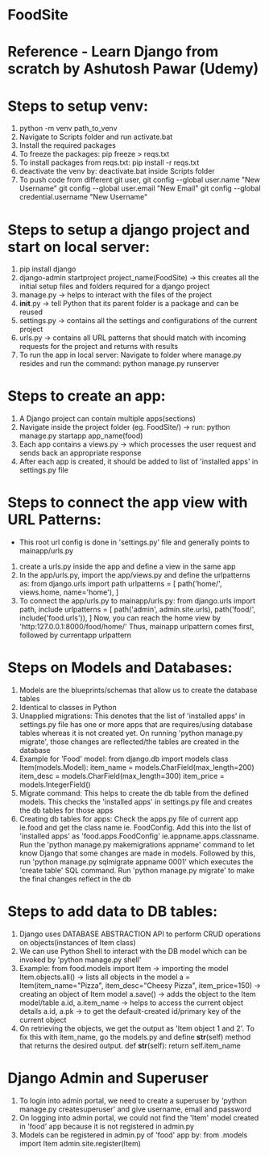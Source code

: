# FoodSite
# Reference - Learn Django from scratch by Ashutosh Pawar (Udemy)

# Steps to setup venv:
1. python -m venv path_to_venv
2. Navigate to Scripts folder and run activate.bat
3. Install the required packages
4. To freeze the packages: pip freeze > reqs.txt
5. To install packages from reqs.txt: pip install -r reqs.txt
6. deactivate the venv by: deactivate.bat inside Scripts folder
7. To push code from different git user, 
    git config --global user.name "New Username"
    git config --global user.email "New Email"
    git config --global credential.username "New Username"

# Steps to setup a django project and start on local server:
1.  pip install django
2. django-admin startproject project_name(FoodSite) -> this creates all the initial setup files and folders required for a django project
3. manage.py -> helps to interact with the files of the project
4. __init__.py -> tell Python that its parent folder is a package and can be reused
5. settings.py -> contains all the settings and configurations of the current project
6. urls.py -> contains all URL patterns that should match with incoming requests for the project and returns with results
7. To run the app in local server: Navigate to folder where manage.py resides and run the command: python manage.py runserver

# Steps to create an app:
1. A Django project can contain multiple apps(sections)
2. Navigate inside the project folder (eg. FoodSite/) -> run: python manage.py startapp app_name(food)
3. Each app contains a views.py -> which processes the user request and sends back an appropriate response
4. After each app is created, it should be added to list of 'installed apps' in settings.py file

# Steps to connect the app view with URL Patterns:
* This root url config is done in 'settings.py' file and generally points to mainapp/urls.py
1. create a urls.py inside the app and define a view in the same app
2. In the app/urls.py, import the app/views.py and define the urlpatterns as:
    from django.urls import path
    urlpatterns = [
        path('home/', views.home, name='home'),
        ]
3. To connect the app/urls.py to mainapp/urls.py:
    from django.urls import path, include
    urlpatterns = [
        path('admin', admin.site.urls),
        path('food/', include('food.urls')),
    ]
    Now, you can reach the home view by 'http:127.0.0.1:8000/food/home/'
    Thus, mainapp urlpattern comes first, followed by currentapp urlpattern

# Steps on Models and Databases:
1. Models are the blueprints/schemas that allow us to create the database tables
2. Identical to classes in Python
3. Unapplied migrations: This denotes that the list of 'installed apps' in settings.py file has one or more apps that are requires/using database tables whereas it is not created yet. On running 'python manage.py migrate', those changes are reflected/the tables are created in the database
4. Example for 'Food' model:
    from django.db import models
    class Item(models.Model):
        item_name = models.CharField(max_length=200)
        item_desc = models.CharField(max_length=300)
        item_price = models.IntegerField()
5. Migrate command: This helps to create the db table from the defined models. This checks the 'installed apps' in settings.py file and creates the db tables for those apps
6. Creating db tables for apps: Check the apps.py file of current app ie.food and get the class name ie. FoodConfig. Add this into the list of 'installed apps' as 'food.apps.FoodConfig' ie.appname.apps.classname. Run the 'python manage.py makemigrations appname' command to let know Django that some changes are made in models. Followed by this, run 'python manage.py sqlmigrate appname 0001' which executes the 'create table' SQL command. Run 'python manage.py migrate' to make the final changes reflect in the db

# Steps to add data to DB tables:
1. Django uses DATABASE ABSTRACTION API to perform CRUD operations on objects(instances of Item class)
2. We can use Python Shell to interact with the DB model which can be invoked by 'python manage.py shell'
3. Example:
    from food.models import Item -> importing the model
    Item.objects.all() -> lists all objects in the model
    a = Item(item_name="Pizza", item_desc="Cheesy Pizza", item_price=150) -> creating an object of Item model
    a.save() -> adds the object to the Item model/table
    a.id, a.item_name -> helps to access the current object details
    a.id, a.pk -> to get the default-created id/primary key of the current object
4. On retrieving the objects, we get the output as 'Item object 1 and 2'. To fix this with item_name, go the models.py and define __str__(self) method that returns the desired output.
    def __str__(self):
        return self.item_name

# Django Admin and Superuser 
1. To login into admin portal, we need to create a superuser by 'python manage.py createsuperuser' and give username, email and password 
2. On logging into admin portal, we could not find the 'Item' model created in 'food' app because it is not registered in admin.py
3. Models can be registered in admin.py of 'food' app by:
    from .models import Item
    admin.site.register(Item)



